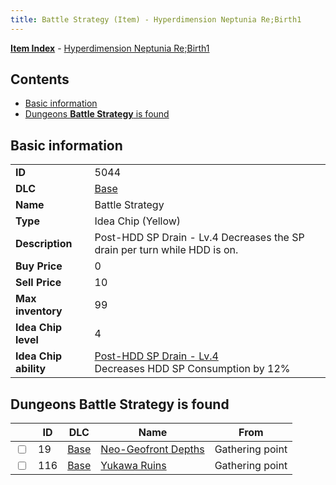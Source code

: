 ```yaml
---
title: Battle Strategy (Item) - Hyperdimension Neptunia Re;Birth1
---
```


[**Item Index**](/neptunia/rb1/item/index.html) - [Hyperdimension Neptunia Re;Birth1](/neptunia/rb1)

## Contents

- [Basic information](#basic-information)
- [Dungeons **Battle Strategy** is found](#dungeons-battle-strategy-is-found)

## Basic information

|   |   |
| -- | -- |
| **ID** | 5044 |
| **DLC** | [Base](/neptunia/rb1/dlc/1-base.html) |
| **Name** | Battle Strategy |
| **Type** | Idea Chip (Yellow) |
| **Description** | Post-HDD SP Drain - Lv.4 Decreases the SP drain per turn while HDD is on. |
| **Buy Price** | 0 |
| **Sell Price** | 10 |
| **Max inventory** | 99 |
| **Idea Chip level** | 4 |
| **Idea Chip ability** | [Post-HDD SP Drain - Lv.4](/neptunia/rb1/avatar/1-9543-post-hdd-sp-drain-lv-4.html)<br />Decreases HDD SP Consumption by 12% |


## Dungeons **Battle Strategy** is found

|    | ID | DLC | Name | From |
| -- | -- | --- | ---- | ---- |
| <input type="checkbox" id="rb1-dungeon-1-19" class="trackbox" /> | 19 | [Base](/neptunia/rb1/dlc/1-base.html) | [Neo-Geofront Depths](/neptunia/rb1/dungeon/1-19-neo-geofront-depths.html) | Gathering point |
| <input type="checkbox" id="rb1-dungeon-1-116" class="trackbox" /> | 116 | [Base](/neptunia/rb1/dlc/1-base.html) | [Yukawa Ruins](/neptunia/rb1/dungeon/1-116-yukawa-ruins.html) | Gathering point |
